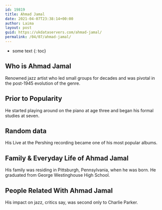 ```yaml
---
id: 19819
title: Ahmad Jamal
date: 2021-04-07T23:38:14+00:00
author: Laima
layout: post
guid: https://ukdataservers.com/ahmad-jamal/
permalink: /04/07/ahmad-jamal/
---
```


* some text
{: toc}


## Who is Ahmad Jamal
                  
                  
                  
Renowned jazz artist who led small groups for decades and was pivotal in the post-1945 evolution of the genre.
                  
              
            
              
            
                
                
                
## Prior to Popularity
                  
                  
                  
He started playing around on the piano at age three and began his formal studies at seven.
                  
              
            
              
            
                
                
                
## Random data
                  
                  
                  
His Live at the Pershing recording became one of his most popular albums.
                  
              
            
              
            
                
                
                
## Family & Everyday Life of Ahmad Jamal
                  
                  
                  
His family was residing in Pittsburgh, Pennsylvania, when he was born. He graduated from George Westinghouse High School.
                  
              
            
              
            
                
                
                
## People Related With Ahmad Jamal
                  
                  
                  
His impact on jazz, critics say, was second only to Charlie Parker.
                  
              
            
              
            
                
              
            
              
              
            
            
              
            
          
          
          